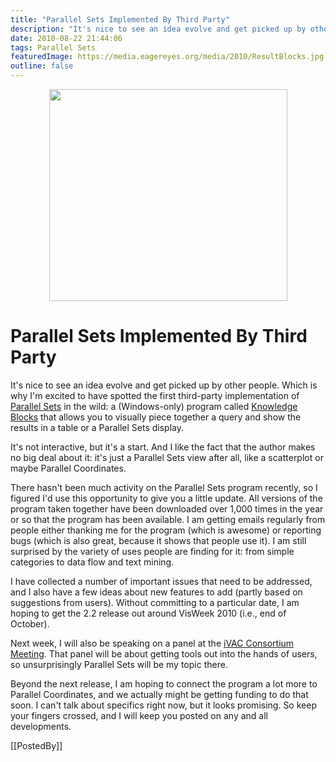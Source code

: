 ```yaml
---
title: "Parallel Sets Implemented By Third Party"
description: "It's nice to see an idea evolve and get picked up by other people. Which is why I'm excited to have spotted the first third-party implementation of Parallel Sets in the wild: a (Windows-only) program called Knowledge Blocks that allows you to visually piece together a query and show the results in a table or a Parallel Sets display."
date: 2010-08-22 21:44:06
tags: Parallel Sets
featuredImage: https://media.eagereyes.org/media/2010/ResultBlocks.jpg
outline: false
---
```


<p align="center"><img src="https://media.eagereyes.org/media/2010/ResultBlocks.jpg" alt="" width="381" height="339" /></p>

# Parallel Sets Implemented By Third Party

It's nice to see an idea evolve and get picked up by other people. Which is why I'm excited to have spotted the first third-party implementation of <a href="/parallel-sets">Parallel Sets</a> in the wild: a (Windows-only) program called <a href="http://www.knowledgeblocks.eu/kb/Default.aspx">Knowledge Blocks</a> that allows you to visually piece together a query and show the results in a table or a Parallel Sets display.

It's not interactive, but it's a start. And I like the fact that the author makes no big deal about it: it's just a Parallel Sets view after all, like a scatterplot or maybe Parallel Coordinates.

There hasn't been much activity on the Parallel Sets program recently, so I figured I'd use this opportunity to give you a little update. All versions of the program taken together have been downloaded over 1,000 times in the year or so that the program has been available. I am getting emails regularly from people either thanking me for the program (which is awesome) or reporting bugs (which is also great, because it shows that people use it). I am still surprised by the variety of uses people are finding for it: from simple categories to data flow and text mining.

I have collected a number of important issues that need to be addressed, and I also have a few ideas about new features to add (partly based on suggestions from users). Without committing to a particular date, I am hoping to get the 2.2 release out around VisWeek 2010 (i.e., end of October).

Next week, I will also be speaking on a panel at the <a href="http://nvac.pnl.gov/meeting_2010/">iVAC Consortium Meeting</a>. That panel will be about getting tools out into the hands of users, so unsurprisingly Parallel Sets will be my topic there.

Beyond the next release, I am hoping to connect the program a lot more to Parallel Coordinates, and we actually might be getting funding to do that soon. I can't talk about specifics right now, but it looks promising. So keep your fingers crossed, and I will keep you posted on any and all developments.

[[PostedBy]]


